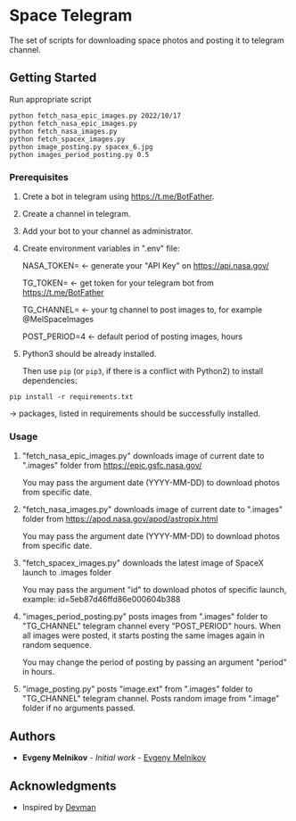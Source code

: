 # Space Telegram
The set of scripts for downloading space photos and posting it to telegram channel.

## Getting Started
Run appropriate script

```
python fetch_nasa_epic_images.py 2022/10/17
python fetch_nasa_epic_images.py
python fetch_nasa_images.py
python fetch_spacex_images.py
python image_posting.py spacex_6.jpg
python images_period_posting.py 0.5
```
### Prerequisites
1. Crete a bot in telegram using https://t.me/BotFather.
2. Create a channel in telegram.
3. Add your bot to your channel as administrator.
4. Create environment variables in ".env" file:

   NASA_TOKEN=  <- generate your "API Key" on https://api.nasa.gov/
   
   TG_TOKEN= <- get token for your telegram bot from https://t.me/BotFather
   
   TG_CHANNEL= <- your tg channel to post images to, for example @MelSpaceImages
   
   POST_PERIOD=4 <- default period of posting images, hours
   
5. Python3 should be already installed.

   Then use `pip` (or `pip3`, if there is a conflict with Python2) to install dependencies:
```
pip install -r requirements.txt
```
   -> packages, listed in requirements should be successfully installed. 

### Usage
1. "fetch_nasa_epic_images.py" downloads image of current date to ".images" folder
   from https://epic.gsfc.nasa.gov/
    
   You may pass the argument date (YYYY-MM-DD) to download photos from specific date.
2. "fetch_nasa_images.py" downloads image of current date to ".images" folder
   from https://apod.nasa.gov/apod/astropix.html
   
   You may pass the argument date (YYYY-MM-DD) to download photos from specific date.
3. "fetch_spacex_images.py" downloads the latest image of SpaceX launch to .images folder
    
   You may pass the argument "id" to download photos of specific launch, example:
   id=5eb87d46ffd86e000604b388
4. "images_period_posting.py" posts images from ".images" folder to "TG_CHANNEL"
   telegram channel every "POST_PERIOD" hours. When all images were posted, it starts posting the same
   images again in random sequence.
   
   You may change the period of posting by passing an argument "period" in hours.
5. "image_posting.py" posts "image.ext" from ".images" folder to "TG_CHANNEL" 
   telegram channel.
   Posts random image from ".image" folder if no arguments passed.
## Authors
* **Evgeny Melnikov** - *Initial work* - [Evgeny Melnikov](https://github.com/MelnikovEI)
## Acknowledgments
* Inspired by [Devman](https://dvmn.org/)